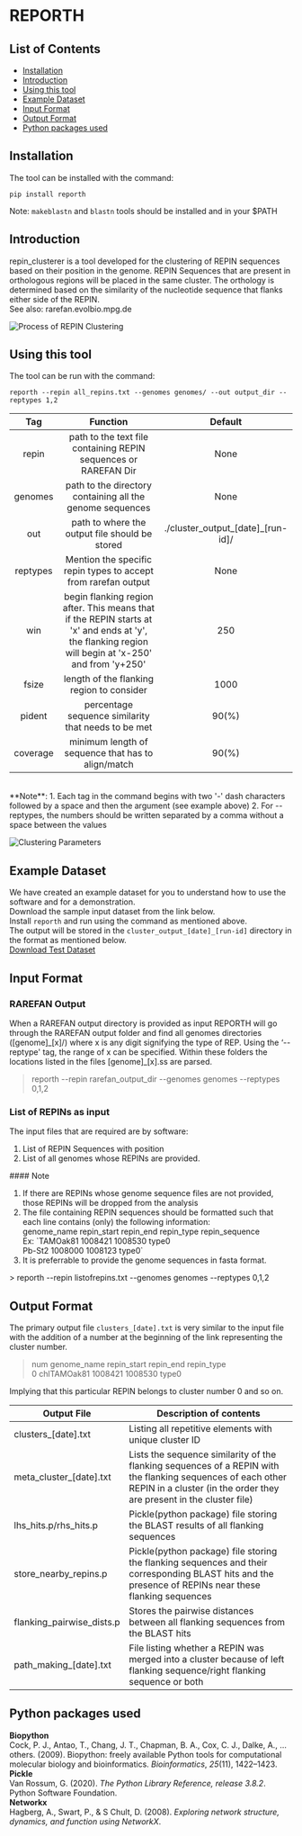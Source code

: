 # REPORTH

## List of Contents

- [Installation](#installation)
- [Introduction](#introduction)
- [Using this tool](#using-this-tool)
- [Example Dataset](#example-dataset)
- [Input Format](#input-format)
- [Output Format](#output-format)
- [Python packages used](#python-packages-used)

## Installation
The tool can be installed with the command:

    pip install reporth

Note: `makeblastn` and `blastn` tools should be installed and in your $PATH

## Introduction
repin_clusterer is a tool developed for the clustering of REPIN sequences based on their position in the genome. REPIN Sequences that are present in orthologous regions will be placed in the same cluster. The orthology is determined based on the similarity of the nucleotide sequence that flanks either side of the REPIN.
<br>See also: rarefan.evolbio.mpg.de

![Process of REPIN Clustering](./readme_images/repin_process.heic)

## Using this tool
The tool can be run with the command:

    reporth --repin all_repins.txt --genomes genomes/ --out output_dir --reptypes 1,2
  | Tag      |      Function      |      Default      |
|:------------:|:-------------:|:-------------:|
  |repin|path to the text file containing REPIN sequences or RAREFAN Dir| None|
  |genomes|path to the directory containing all the genome sequences| None|
  |out|path to where the output file should be stored| ./cluster\_output\_[date]_[run-id]/|
  |reptypes|Mention the specific repin types to accept from rarefan output | None|
  |win|begin flanking region after. This means that if the REPIN starts at 'x' and ends at 'y', the flanking region will begin at 'x-250' and from 'y+250'| 250 |
  |fsize|length of the flanking region to consider|1000|
  |pident|percentage sequence similarity that needs to be met|90(%)|
  |coverage|minimum length of sequence that has to align/match|90(%)|
  <br>
  **Note**:
  1. Each tag in the command begins with two '-' dash characters followed by a space and then the argument (see example above)
  2. For --reptypes, the numbers should be written separated by a comma without a space between the values

![Clustering Parameters](./readme_images/repin_flank.png)

## Example Dataset
We have created an example dataset for you to understand how to use the software and for a demonstration.
<br>Download the sample input dataset from the link below.
<br>Install `reporth` and run using the command as mentioned above.
<br>The output will be stored in the `cluster_output_[date]_[run-id]` directory in the format as mentioned below.
<br>[Download Test Dataset](https://github.com/blackthorne18/reporth_cli/files/8309764/test_data.zip)

## Input Format
### RAREFAN Output
When a RAREFAN output directory is provided as input REPORTH will go through the RAREFAN output folder and find all genomes directories ([genome]\_[x]/) where x is any digit signifying the type of REP. Using the ‘--reptype' tag, the range of x can be specified. Within these folders the locations listed in the files [genome]_[x].ss are parsed. 
> reporth --repin rarefan_output_dir --genomes genomes --reptypes 0,1,2

### List of REPINs as input
The input files that are required are by software:
<ol><li> List of REPIN Sequences with position </li>
<li> List of all genomes whose REPINs are provided. </li>
</ol>
#### Note
<ol>
<li> If there are REPINs whose genome sequence files are not provided, those REPINs will be dropped from the analysis</li>
<li>The file containing REPIN sequences should be formatted such that each line contains (only) the following information:<br>
genome_name repin_start repin_end repin_type repin_sequence
<br>Ex: `TAMOak81 1008421 1008530 type0<br>Pb-St2 1008000 1008123 type0` </li>
<li>It is preferrable to provide the genome sequences in fasta format. </li>
</ol>
> reporth --repin listofrepins.txt --genomes genomes --reptypes 0,1,2

## Output Format
The primary output file `clusters_[date].txt` is very similar to the input file with the addition of a number at the beginning of the link representing the cluster number.
> num genome_name repin_start repin_end repin_type<br>
> 0 chlTAMOak81 1008421 1008530 type0

Implying that this particular REPIN belongs to cluster number 0 and so on.

| Output File               | Description of contents                                                                                                                                                             |
|---------------------------|-------------------------------------------------------------------------------------------------------------------------------------------------------------------------------------|
| clusters_[date].txt       | Listing all repetitive elements with unique cluster ID                                                                                                                              |
| meta_cluster_[date].txt   | Lists the sequence similarity of the flanking sequences of a REPIN with the flanking sequences of each other REPIN in a cluster (in the order they are present in the cluster file) |
| lhs_hits.p/rhs_hits.p     | Pickle(python package) file storing the BLAST results of all flanking sequences                                                                                                     |
| store_nearby_repins.p     | Pickle(python package) file storing the flanking sequences and their corresponding BLAST hits and the presence of REPINs near these flanking sequences                              |
| flanking_pairwise_dists.p | Stores the pairwise distances between all flanking sequences from the BLAST hits                                                                                                    |
| path_making_[date].txt    | File listing whether a REPIN was merged into a cluster because of left flanking sequence/right flanking sequence or both                                                            |

## Python packages used
**Biopython**
<br>Cock, P. J., Antao, T., Chang, J. T., Chapman, B. A., Cox, C. J., Dalke, A., … others. (2009). Biopython: freely available Python tools for computational molecular biology and bioinformatics. _Bioinformatics_, _25_(11), 1422–1423.
<br>**Pickle**
<br>Van Rossum, G. (2020). _The Python Library Reference, release 3.8.2_. Python Software Foundation.
<br>**Networkx**
<br>Hagberg, A., Swart, P., & S Chult, D. (2008). _Exploring network structure, dynamics, and function using NetworkX_.
